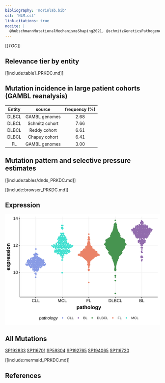 ```yaml
---
bibliography: 'morinlab.bib'
csl: 'NLM.csl'
link-citations: true
nocite: |
  @hubschmannMutationalMechanismsShaping2021, @schmitzGeneticsPathogenesisDiffuse2018, 
---
```

[[_TOC_]]


## Relevance tier by entity

[[include:table1_PRKDC.md]]

## Mutation incidence in large patient cohorts (GAMBL reanalysis)

|Entity|source        |frequency (%)|
|:------:|:--------------:|:-------------:|
|DLBCL |GAMBL genomes |2.68         |
|DLBCL |Schmitz cohort|7.66         |
|DLBCL |Reddy cohort  |6.61         |
|DLBCL |Chapuy cohort |6.41         |
|FL    |GAMBL genomes |3.00         |

## Mutation pattern and selective pressure estimates

[[include:tables/dnds_PRKDC.md]]




[[include:browser_PRKDC.md]]

## Expression
![](images/gene_expression/PRKDC_by_pathology.svg)
<!-- ORIGIN: schmitzGeneticsPathogenesisDiffuse2018a -->
<!-- DLBCL: schmitzGeneticsPathogenesisDiffuse2018a -->
<!-- FL: hubschmannMutationalMechanismsShaping2021b -->

## All Mutations

[SP192833](https://www.bcgsc.ca/downloads/morinlab/GAMBL/MALY/SP192833.html)
[SP116701](https://www.bcgsc.ca/downloads/morinlab/GAMBL/MALY/SP116701.html)
[SP59304](https://www.bcgsc.ca/downloads/morinlab/GAMBL/MALY/SP59304.html)
[SP192765](https://www.bcgsc.ca/downloads/morinlab/GAMBL/MALY/SP192765.html)
[SP194065](https://www.bcgsc.ca/downloads/morinlab/GAMBL/MALY/SP194065.html)
[SP116720](https://www.bcgsc.ca/downloads/morinlab/GAMBL/MALY/SP116720.html)

[[include:mermaid_PRKDC.md]]

## References
